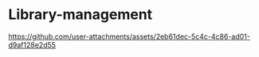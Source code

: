 # Library-management

https://github.com/user-attachments/assets/2eb61dec-5c4c-4c86-ad01-d9af128e2d55

